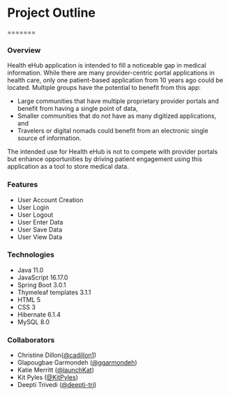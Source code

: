 # Project Outline
=======
### Overview
Health eHub application is intended to fill a noticeable gap in medical information.  While there are many provider-centric portal applications in health care, only one patient-based application from 10 years ago could be located. Multiple groups have the potential to benefit from this app:
* Large communities that have multiple proprietary provider portals and benefit from having a single point of data,
* Smaller communities that do not have as many digitized applications, and
* Travelers or digital nomads could benefit from an electronic single source of information.

The intended use for Health eHub is not to compete with provider portals but enhance opportunities by driving patient engagement using this application as a tool to store medical data.

### Features
* User Account Creation
* User Login
* User Logout
* User Enter Data
* User Save Data
* User View Data

### Technologies
* Java 11.0
* JavaScript 16.17.0
* Spring Boot 3.0.1
* Thymeleaf templates 3.1.1
* HTML 5
* CSS 3
* Hibernate 6.1.4
* MySQL 8.0

### Collaborators
* Christine Dillon([@cadillon1](https://github.com/cadillon1))
* Glapougbae Garmondeh ([@ggarmondeh](https://github.com/ggarmondeh))
* Katie Merritt ([@launchKat](https://github.com/launchKat))
* Kit Pyles ([@KitPyles](https://github.com/KitPyles))
* Deepti Trivedi ([@deepti-tri](https://github.com/deepti-tri))